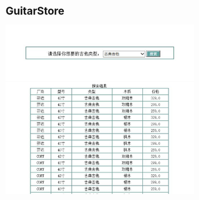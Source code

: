 # GuitarStore
![image](https://raw.githubusercontent.com/shishshi/GuitarStore/master/iamges/1.JPG)
![image](https://raw.githubusercontent.com/shishshi/GuitarStore/master/iamges/2.JPG)

